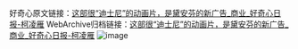 好奇心原文链接：[这部很“迪士尼”的动画片，是黛安芬的新广告_商业_好奇心日报-柯凌雁](https://www.qdaily.com/articles/8471.html)
WebArchive归档链接：[这部很“迪士尼”的动画片，是黛安芬的新广告_商业_好奇心日报-柯凌雁](http://web.archive.org/web/20190623152908/https://www.qdaily.com/articles/8471.html)
![image](http://ww3.sinaimg.cn/large/007d5XDply1g3vd9eguqkj30u02jikix)